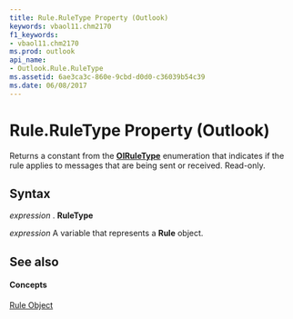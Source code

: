```yaml
---
title: Rule.RuleType Property (Outlook)
keywords: vbaol11.chm2170
f1_keywords:
- vbaol11.chm2170
ms.prod: outlook
api_name:
- Outlook.Rule.RuleType
ms.assetid: 6ae3ca3c-860e-9cbd-d0d0-c36039b54c39
ms.date: 06/08/2017
---
```



# Rule.RuleType Property (Outlook)

Returns a constant from the  **[OlRuleType](Outlook.OlRuleType.md)** enumeration that indicates if the rule applies to messages that are being sent or received. Read-only.


## Syntax

 _expression_ . **RuleType**

 _expression_ A variable that represents a **Rule** object.


## See also


#### Concepts


[Rule Object](Outlook.Rule.md)

